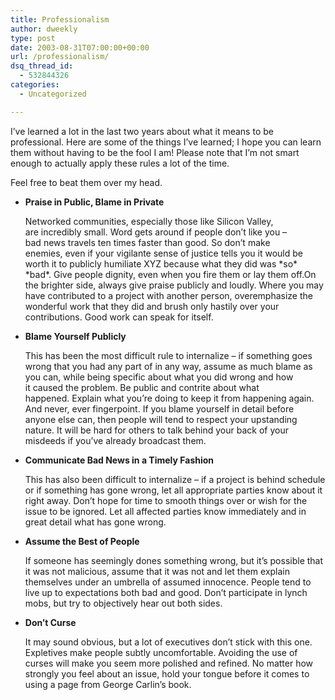```yaml
---
title: Professionalism
author: dweekly
type: post
date: 2003-08-31T07:00:00+00:00
url: /professionalism/
dsq_thread_id:
  - 532844326
categories:
  - Uncategorized

---
```

I&#8217;ve learned a lot in the last two years about what it means to be professional. Here are some of the things I&#8217;ve learned; I hope you can learn them without having to be the fool I am! Please note that I&#8217;m not smart enough to actually apply these rules a lot of the time.
  
Feel free to beat them over my head.

  * **Praise in Public, Blame in Private**
  
    Networked communities, especially those like Silicon Valley, are incredibly small. Word gets around if people don&#8217;t like you &#8211; bad news travels ten times faster than good. So don&#8217;t make enemies, even if your vigilante sense of justice tells you it would be worth it to publicly humiliate XYZ because what they did was \*so\* \*bad\*. Give people dignity, even when you fire them or lay them off.On the brighter side, always give praise publicly and loudly. Where you may have contributed to a project with another person, overemphasize the wonderful work that they did and brush only hastily over your contributions. Good work can speak for itself.
  * **Blame Yourself Publicly**
  
    This has been the most difficult rule to internalize &#8211; if something goes wrong that you had any part of in any way, assume as much blame as you can, while being specific about what you did wrong and how it caused the problem. Be public and contrite about what happened. Explain what you&#8217;re doing to keep it from happening again. And never, ever fingerpoint. If you blame yourself in detail before anyone else can, then people will tend to respect your upstanding nature. It will be hard for others to talk behind your back of your misdeeds if you&#8217;ve already broadcast them.
  * **Communicate Bad News in a Timely Fashion**
  
    This has also been difficult to internalize &#8211; if a project is behind schedule or if something has gone wrong, let all appropriate parties know about it right away. Don&#8217;t hope for time to smooth things over or wish for the issue to be ignored. Let all affected parties know immediately and in great detail what has gone wrong.
  * **Assume the Best of People**
  
    If someone has seemingly dones something wrong, but it&#8217;s possible that it was not malicious, assume that it was not and let them explain themselves under an umbrella of assumed innocence. People tend to live up to expectations both bad and good. Don&#8217;t participate in lynch mobs, but try to objectively hear out both sides.
  * **Don&#8217;t Curse**
  
    It may sound obvious, but a lot of executives don&#8217;t stick with this one. Expletives make people subtly uncomfortable. Avoiding the use of curses will make you seem more polished and refined. No matter how strongly you feel about an issue, hold your tongue before it comes to using a page from George Carlin&#8217;s book.